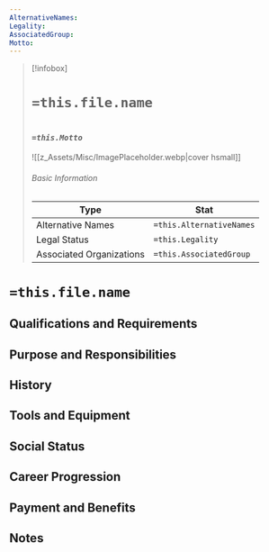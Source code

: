 ```yaml
---
AlternativeNames: 
Legality: 
AssociatedGroup:
Motto:
---
```


> [!infobox]
> # `=this.file.name`
> # <font size=3>*`=this.Motto`*</font>
> ![[z_Assets/Misc/ImagePlaceholder.webp|cover hsmall]]
> ###### Basic Information
> Type |  Stat |
> ---|---|
> Alternative Names | `=this.AlternativeNames` |
> Legal Status | `=this.Legality` |
> Associated Organizations | `=this.AssociatedGroup` |


# `=this.file.name`


## Qualifications and Requirements

## Purpose and Responsibilities

## History

## Tools and Equipment

## Social Status

## Career Progression

## Payment and Benefits

## Notes